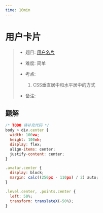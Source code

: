 ```yaml
---
time: 10min
---
```


# 用户卡片

> - 题目: [用户名片](https://www.lanqiao.cn/problems/2321/learning/?page=1&first_category_id=2&sort=difficulty&second_category_id=11)
>
> - 难度: 简单
> - 考点: 
> 	1. CSS垂直居中和水平居中的方式
> - 备注:

## 题解
```js
/* TODO 待补充代码 */
body > div.center {
  width: 100vw;
  height: 100vh;
  display: flex;
  align-items: center;
  justify-content: center;
}

.avatar.center {
  display: block;
  margin: calc((250px - 110px) / 2) auto;
}

.level.center, .points.center {
  left: 50%;
  transform: translateX(-50%);
}
```